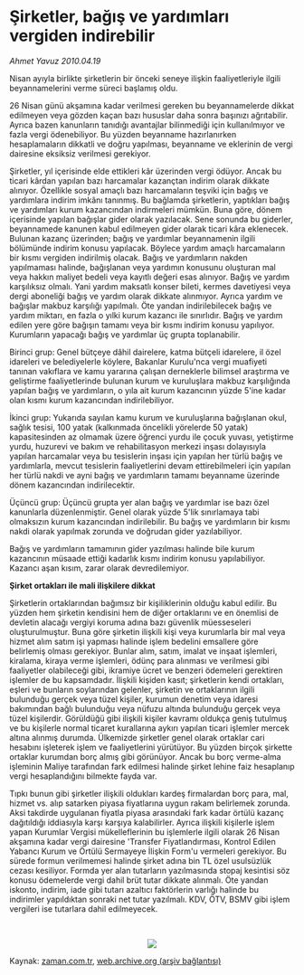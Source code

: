 # Şirketler, bağış ve yardımları vergiden indirebilir

*Ahmet  Yavuz 2010.04.19*

<td class="columnist-detail">
<p>Nisan ayıyla birlikte şirketlerin bir önceki seneye ilişkin faaliyetleriyle ilgili beyannamelerini verme süreci başlamış oldu.</p>
<p>
<div id="haberMetinDiv">
<p>26 Nisan günü akşamına kadar verilmesi gereken bu beyannamelerde dikkat edilmeyen veya gözden kaçan bazı hususlar daha sonra başınızı ağrıtabilir. Ayrıca bazen kanunların tanıdığı avantajlar bilinmediği için kullanılmıyor ve fazla vergi ödenebiliyor. Bu yüzden beyanname hazırlanırken hesaplamaların dikkatli ve doğru yapılması, beyanname ve eklerinin de vergi dairesine eksiksiz verilmesi gerekiyor.
<p> Şirketler, yıl içerisinde elde ettikleri kâr üzerinden vergi ödüyor. Ancak bu ticari kârdan yapılan bazı harcamalar kazançtan indirim olarak dikkate alınıyor. Özellikle sosyal amaçlı bazı harcamaların teşviki için bağış ve yardımlara indirim imkânı tanınmış. Bu bağlamda şirketlerin, yaptıkları bağış ve yardımları kurum kazancından indirmeleri mümkün. Buna göre, dönem içerisinde yapılan bağışlar gider olarak yazılacak. Sene sonunda bu giderler, beyannamede kanunen kabul edilmeyen gider olarak ticari kâra eklenecek. Bulunan kazanç üzerinden; bağış ve yardımlar beyannamenin ilgili bölümünde indirim konusu yapılacak. Böylece yardım amaçlı harcamaların bir kısmı vergiden indirilmiş olacak. Bağış ve yardımların nakden yapılmaması halinde, bağışlanan veya yardımın konusunu oluşturan mal veya hakkın maliyet bedeli veya kayıtlı değeri esas alınıyor. Bağış ve yardım karşılıksız olmalı. Yani yardım maksatlı konser bileti, kermes davetiyesi veya dergi aboneliği bağış ve yardım olarak dikkate alınmıyor. Ayrıca yardım ve bağışlar makbuz karşılığı yapılmalı. Öte yandan indirilebilecek bağış ve yardım miktarı, en fazla o yılki kurum kazancı ile sınırlıdır. Bağış ve yardım edilen yere göre bağışın tamamı veya bir kısmı indirim konusu yapılıyor. Kurumların yapacağı bağış ve yardımlar üç grupta toplanabilir.
<p> Birinci grup: Genel bütçeye dâhil dairelere, katma bütçeli idarelere, il özel idareleri ve belediyelerle köylere, Bakanlar Kurulu'nca vergi muafiyeti tanınan vakıflara ve kamu yararına çalışan derneklerle bilimsel araştırma ve geliştirme faaliyetlerinde bulunan kurum ve kuruluşlara makbuz karşılığında yapılan bağış ve yardımların, o yıla ait kurum kazancının yüzde 5'ine kadar olan kısmı kurum kazancından indirilebiliyor.
<p> İkinci grup: Yukarıda sayılan kamu kurum ve kuruluşlarına bağışlanan okul, sağlık tesisi, 100 yatak (kalkınmada öncelikli yörelerde 50 yatak) kapasitesinden az olmamak üzere öğrenci yurdu ile çocuk yuvası, yetiştirme yurdu, huzurevi ve bakım ve rehabilitasyon merkezi inşası dolayısıyla yapılan harcamalar veya bu tesislerin inşası için yapılan her türlü bağış ve yardımlarla, mevcut tesislerin faaliyetlerini devam ettirebilmeleri için yapılan her türlü nakdi ve ayni bağış ve yardımların tamamı beyanname üzerinde dönem kazancından indirilecektir.
<p> Üçüncü grup: Üçüncü grupta yer alan bağış ve yardımlar ise bazı özel kanunlarla düzenlenmiştir. Genel olarak yüzde 5'lik sınırlamaya tabi olmaksızın kurum kazancından indirilebilir. Bu bağış ve yardımların bir kısmı nakdi olarak yapılmak zorunda ve doğrudan gider yazılabiliyor.
<p> Bağış ve yardımların tamamının gider yazılması halinde bile kurum kazancının müsaade ettiği kadarlık kısmı indirim konusu yapılabiliyor. Kazancı aşan kısım, zarar olarak devredilemiyor.
<p><b>Şirket ortakları ile mali ilişkilere dikkat</b>
<p>Şirketlerin ortaklarından bağımsız bir kişiliklerinin olduğu kabul edilir. Bu yüzden hem şirketin kendisini hem de diğer ortaklarını ve en önemlisi de devletin alacağı vergiyi koruma adına bazı güvenlik müesseseleri oluşturulmuştur. Buna göre şirketin ilişkili kişi veya kurumlarla bir mal veya hizmet alım satım işi yapması halinde işlem bedelini emsallere göre belirlemiş olması gerekiyor. Bunlar alım, satım, imalat ve inşaat işlemleri, kiralama, kiraya verme işlemleri, ödünç para alınması ve verilmesi gibi faaliyetler olabileceği gibi, ikramiye ücret ve benzeri ödemeleri gerektiren işlemler de bu kapsamdadır. İlişkili kişiden kasıt; şirketlerin kendi ortakları, eşleri ve bunların soylarından gelenler, şirketin ve ortaklarının ilgili bulunduğu gerçek veya tüzel kişiler, kurumun denetim veya idaresi bakımından bağlı bulunduğu veya nüfuzu altında bulunduğu gerçek veya tüzel kişilerdir. Görüldüğü gibi ilişkili kişiler kavramı oldukça geniş tutulmuş ve bu kişilerle normal ticaret kurallarına aykırı yapılan ticari işlemler mercek altına alınmış durumda. Ülkemizde şirketler genel olarak ortaklar cari hesabını işleterek işlem ve faaliyetlerini yürütüyor. Bu yüzden birçok şirkette ortaklar kurumdan borç almış gibi görünüyor. Ancak bu borç verme-alma işleminin Maliye tarafından fark edilmesi halinde şirket lehine faiz hesaplanıp vergi hesaplandığını bilmekte fayda var.
<p> Tıpkı bunun gibi şirketler ilişkili oldukları kardeş firmalardan borç para, mal, hizmet vs. alıp satarken piyasa fiyatlarına uygun rakam belirlemek zorunda. Aksi takdirde uygulanan fiyatla piyasa arasındaki fark kadar örtülü kazanç dağıtıldığı iddiasıyla karşı karşıya kalabilirler. Ayrıca ilişkili kişilerle işlem yapan Kurumlar Vergisi mükelleflerinin bu işlemlerle ilgili olarak 26 Nisan akşamına kadar vergi dairesine 'Transfer Fiyatlandırması, Kontrol Edilen Yabancı Kurum ve Örtülü Sermayeye İlişkin Form'u vermeleri gerekiyor. Bu sürede formun verilmemesi halinde şirket adına bin TL özel usulsüzlük cezası kesiliyor. Formda yer alan tutarların yazılmasında stopaj kesintisi söz konusu ödemelerde vergi dahil brüt tutar dikkate alınmalı. Öte yandan iskonto, indirim, iade gibi tutarı azaltıcı faktörlerin varlığı halinde bu indirimler yapıldıktan sonraki net tutar yazılmalı. KDV, ÖTV, BSMV gibi işlem vergileri ise tutarlara dahil edilmeyecek.
<p><br/>
<p><p align="center"><img border="0" src="http://web.archive.org/web/20110106011853im_/http://medya.zaman.com.tr/2010/04/19/vergi.jpg"/>
</p></p></p></p></p></p></p></p></p></p></p></p></div>
</p>
<a href="http://web.archive.org/web/20110106011853/mailto:ahmet.yavuz@zaman.com.tr">
</a></td>

Kaynak: [zaman.com.tr](http://zaman.com.tr/yazar.do?yazino=974672), [web.archive.org (arşiv bağlantısı)](http://web.archive.org/web/20110106011853/http://www.zaman.com.tr/yazar.do?yazino=974672)
